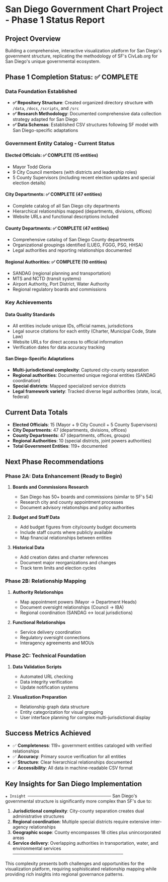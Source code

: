 # San Diego Government Chart Project - Phase 1 Status Report

## Project Overview
Building a comprehensive, interactive visualization platform for San Diego's government structure, replicating the methodology of SF's CivLab.org for San Diego's unique governmental ecosystem.

## Phase 1 Completion Status: ✅ COMPLETE

### Data Foundation Established
- **✅ Repository Structure**: Created organized directory structure with `/data`, `/docs`, `/scripts`, and `/src`
- **✅ Research Methodology**: Documented comprehensive data collection strategy adapted for San Diego
- **✅ Data Schemas**: Established CSV structures following SF model with San Diego-specific adaptations

### Government Entity Catalog - Current Status

#### Elected Officials: ✅ COMPLETE (15 entities)
- Mayor Todd Gloria
- 9 City Council members (with districts and leadership roles)
- 5 County Supervisors (including recent election updates and special election details)

#### City Departments: ✅ COMPLETE (47 entities)
- Complete catalog of all San Diego city departments
- Hierarchical relationships mapped (departments, divisions, offices)
- Website URLs and functional descriptions included

#### County Departments: ✅ COMPLETE (47 entities) 
- Comprehensive catalog of San Diego County departments
- Organizational groupings identified (LUEG, FGGG, PSG, HHSA)
- Legal authorities and reporting relationships documented

#### Regional Authorities: ✅ COMPLETE (10 entities)
- SANDAG (regional planning and transportation)
- MTS and NCTD (transit systems)
- Airport Authority, Port District, Water Authority
- Regional regulatory boards and commissions

### Key Achievements

#### Data Quality Standards
- All entities include unique IDs, official names, jurisdictions
- Legal source citations for each entity (Charter, Municipal Code, State Law)
- Website URLs for direct access to official information
- Verification dates for data accuracy tracking

#### San Diego-Specific Adaptations
- **Multi-jurisdictional complexity**: Captured city-county separation
- **Regional authorities**: Documented unique regional entities (SANDAG coordination)
- **Special districts**: Mapped specialized service districts
- **Legal framework variety**: Tracked diverse legal authorities (state, local, federal)

## Current Data Totals
- **Elected Officials**: 15 (Mayor + 9 City Council + 5 County Supervisors)
- **City Departments**: 47 (departments, divisions, offices)
- **County Departments**: 47 (departments, offices, groups)
- **Regional Authorities**: 10 (special districts, joint powers authorities)
- **Total Government Entities**: 119+ documented

## Next Phase Recommendations

### Phase 2A: Data Enhancement (Ready to Begin)
1. **Boards and Commissions Research**
   - San Diego has 50+ boards and commissions (similar to SF's 54)
   - Research city and county appointment processes
   - Document advisory relationships and policy authorities

2. **Budget and Staff Data**
   - Add budget figures from city/county budget documents
   - Include staff counts where publicly available
   - Map financial relationships between entities

3. **Historical Data**
   - Add creation dates and charter references
   - Document major reorganizations and changes
   - Track term limits and election cycles

### Phase 2B: Relationship Mapping
1. **Authority Relationships**
   - Map appointment powers (Mayor → Department Heads)
   - Document oversight relationships (Council → IBA)
   - Regional coordination (SANDAG ↔ local jurisdictions)

2. **Functional Relationships**
   - Service delivery coordination
   - Regulatory oversight connections
   - Interagency agreements and MOUs

### Phase 2C: Technical Foundation
1. **Data Validation Scripts**
   - Automated URL checking
   - Data integrity verification
   - Update notification systems

2. **Visualization Preparation**
   - Relationship graph data structure
   - Entity categorization for visual grouping
   - User interface planning for complex multi-jurisdictional display

## Success Metrics Achieved
- ✅ **Completeness**: 119+ government entities cataloged with verified relationships
- ✅ **Accuracy**: Primary source verification for all entities
- ✅ **Structure**: Clear hierarchical relationships documented
- ✅ **Accessibility**: All data in machine-readable CSV format

## Key Insights for San Diego Implementation

`★ Insight ─────────────────────────────────────`
San Diego's governmental structure is significantly more complex than SF's due to:
1. **Jurisdictional complexity**: City-county separation creates dual administrative structures
2. **Regional coordination**: Multiple special districts require extensive inter-agency relationships
3. **Geographic scope**: County encompasses 18 cities plus unincorporated areas
4. **Service delivery**: Overlapping authorities in transportation, water, and environmental services
`─────────────────────────────────────────────────`

This complexity presents both challenges and opportunities for the visualization platform, requiring sophisticated relationship mapping while providing rich insights into regional governance patterns.